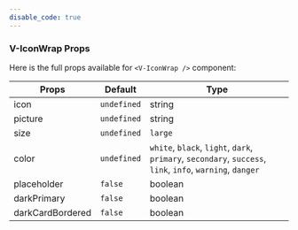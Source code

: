 ```yaml
---
disable_code: true
---
```


### V-IconWrap Props

Here is the full props available for `<V-IconWrap />` component:

| Props            | Default                                       | Type                                                                                                      |
| ---------------- | --------------------------------------------- | --------------------------------------------------------------------------------------------------------- |
| icon             | <span class="is-undefined">`undefined`</span> | string                                                                                                    |
| picture          | <span class="is-undefined">`undefined`</span> | string                                                                                                    |
| size             | <span class="is-undefined">`undefined`</span> | `large`                                                                                                   |
| color            | <span class="is-undefined">`undefined`</span> | `white`, `black`, `light`, `dark`, `primary`, `secondary`, `success`, `link`, `info`, `warning`, `danger` |
| placeholder      | <span class="is-boolean">`false`</span>       | boolean                                                                                                   |
| darkPrimary      | <span class="is-boolean">`false`</span>       | boolean                                                                                                   |
| darkCardBordered | <span class="is-boolean">`false`</span>       | boolean                                                                                                   |
